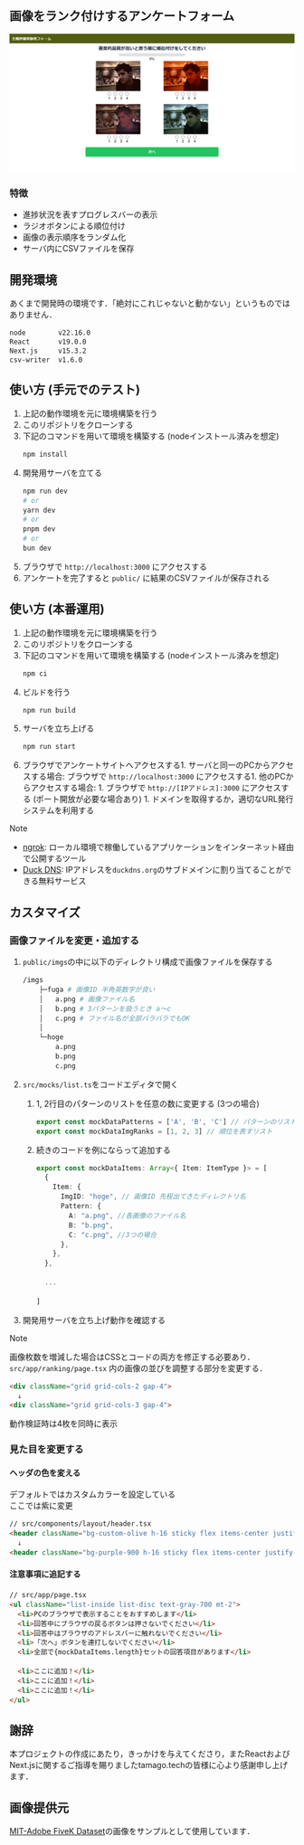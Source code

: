 ## 画像をランク付けするアンケートフォーム

![代替テキスト](/public/ranking.png)

### 特徴

- 進捗状況を表すプログレスバーの表示
- ラジオボタンによる順位付け
- 画像の表示順序をランダム化
- サーバ内にCSVファイルを保存

## 開発環境

あくまで開発時の環境です．「絶対にこれじゃないと動かない」というものではありません．

```
node        v22.16.0
React       v19.0.0
Next.js     v15.3.2
csv-writer  v1.6.0
```

## 使い方 (手元でのテスト)

1. 上記の動作環境を元に環境構築を行う
1. このリポジトリをクローンする
1. 下記のコマンドを用いて環境を構築する (nodeインストール済みを想定)
   ```bash
   npm install
   ```
1. 開発用サーバを立てる
   ```bash
   npm run dev
   # or
   yarn dev
   # or
   pnpm dev
   # or
   bun dev
   ```
1. ブラウザで `http://localhost:3000` にアクセスする
1. アンケートを完了すると `public/` に結果のCSVファイルが保存される

## 使い方 (本番運用)

1. 上記の動作環境を元に環境構築を行う
1. このリポジトリをクローンする
1. 下記のコマンドを用いて環境を構築する (nodeインストール済みを想定)
   ```bash
   npm ci
   ```
1. ビルドを行う
   ```bash
   npm run build
   ```
1. サーバを立ち上げる
   ```bash
   npm run start
   ```
1. ブラウザでアンケートサイトへアクセスする1. サーバと同一のPCからアクセスする場合: ブラウザで `http://localhost:3000` にアクセスする1. 他のPCからアクセスする場合: 1. ブラウザで `http://[IPアドレス]:3000` にアクセスする (ポート開放が必要な場合あり) 1. ドメインを取得するか，適切なURL発行システムを利用する

> [!NOTE]
>
> - [ngrok](https://ngrok.com/): ローカル環境で稼働しているアプリケーションをインターネット経由で公開するツール
> - [Duck DNS](https://www.duckdns.org/): IPアドレスを`duckdns.org`のサブドメインに割り当てることができる無料サービス

## カスタマイズ

### 画像ファイルを変更・追加する

1. `public/imgs`の中に以下のディレクトリ構成で画像ファイルを保存する
   ```bash
   /imgs
       ├─fuga # 画像ID 半角英数字が良い
       │   a.png # 画像ファイル名
       │   b.png # 3パターンを扱うとき a～c
       │   c.png # ファイル名が全部バラバラでもOK
       │
       └─hoge
           a.png
           b.png
           c.png
   ```
1. `src/mocks/list.ts`をコードエディタで開く

   1. 1, 2行目のパターンのリストを任意の数に変更する (3つの場合)
      ```ts
      export const mockDataPatterns = ['A', 'B', 'C'] // パターンのリスト
      export const mockDataImgRanks = [1, 2, 3] // 順位を表すリスト
      ```
   1. 続きのコードを例にならって追加する

      ```ts
      export const mockDataItems: Array<{ Item: ItemType }> = [
        {
          Item: {
            ImgID: "hoge", // 画像ID 先程出てきたディレクトリ名
            Pattern: {
              A: "a.png", //各画像のファイル名
              B: "b.png",
              C: "c.png", //3つの場合
            },
          },
        },

        ...

      ]
      ```

1. 開発用サーバを立ち上げ動作を確認する

> [!NOTE]
> 画像枚数を増減した場合はCSSとコードの両方を修正する必要あり．  
> `src/app/ranking/page.tsx` 内の画像の並びを調整する部分を変更する．
>
> ```html
> <div className="grid grid-cols-2 gap-4">
>   ↓
> <div className="grid grid-cols-3 gap-4">
> 
> ```
>
> 動作検証時は4枚を同時に表示

### 見た目を変更する

#### ヘッダの色を変える

デフォルトではカスタムカラーを設定している  
ここでは紫に変更

```html
// src/components/layout/header.tsx
<header className="bg-custom-olive h-16 sticky flex items-center justify-between px-4">
  ↓
<header className="bg-purple-900 h-16 sticky flex items-center justify-between px-4">
```

#### 注意事項に追記する

```html
// src/app/page.tsx
<ul className="list-inside list-disc text-gray-700 mt-2">
  <li>PCのブラウザで表示することをおすすめします</li>
  <li>回答中にブラウザの戻るボタンは押さないでください</li>
  <li>回答中はブラウザのアドレスバーに触れないでください</li>
  <li>「次へ」ボタンを連打しないでください</li>
  <li>全部で{mockDataItems.length}セットの回答項目があります</li>

  <li>ここに追加！</li>
  <li>ここに追加！</li>
  <li>ここに追加！</li>
</ul>
```

## 謝辞

本プロジェクトの作成にあたり，きっかけを与えてくださり，またReactおよびNext.jsに関するご指導を賜りましたtamago.techの皆様に心より感謝申し上げます．

## 画像提供元

[MIT-Adobe FiveK Dataset](https://data.csail.mit.edu/graphics/fivek/)の画像をサンプルとして使用しています．

<!-- This is a [Next.js](https://nextjs.org) project bootstrapped with [`create-next-app`](https://nextjs.org/docs/app/api-reference/cli/create-next-app).

## Getting Started

First, run the development server:

```bash
npm run dev
# or
yarn dev
# or
pnpm dev
# or
bun dev
```

Open [http://localhost:3000](http://localhost:3000) with your browser to see the result.

You can start editing the page by modifying `app/page.tsx`. The page auto-updates as you edit the file.

This project uses [`next/font`](https://nextjs.org/docs/app/building-your-application/optimizing/fonts) to automatically optimize and load [Geist](https://vercel.com/font), a new font family for Vercel.

## Learn More

To learn more about Next.js, take a look at the following resources:

- [Next.js Documentation](https://nextjs.org/docs) - learn about Next.js features and API.
- [Learn Next.js](https://nextjs.org/learn) - an interactive Next.js tutorial.

You can check out [the Next.js GitHub repository](https://github.com/vercel/next.js) - your feedback and contributions are welcome!

## Deploy on Vercel

The easiest way to deploy your Next.js app is to use the [Vercel Platform](https://vercel.com/new?utm_medium=default-template&filter=next.js&utm_source=create-next-app&utm_campaign=create-next-app-readme) from the creators of Next.js.

Check out our [Next.js deployment documentation](https://nextjs.org/docs/app/building-your-application/deploying) for more details. -->
